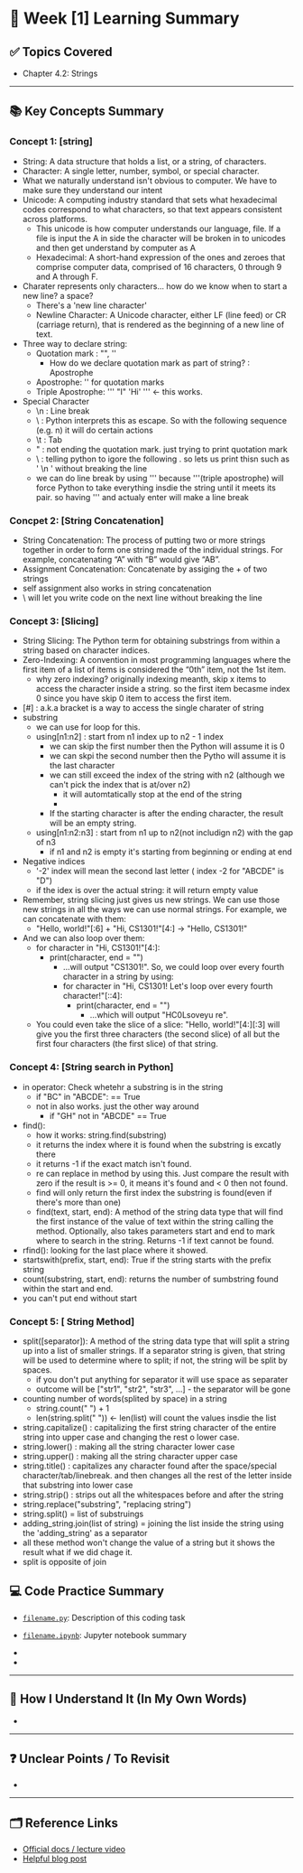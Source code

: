 # 📘 Week [1] Learning Summary

## ✅ Topics Covered
- Chapter 4.2: Strings

---

## 📚 Key Concepts Summary

### Concept 1: [string]
- String: A data structure that holds a list, or a string, of characters.
- Character: A single letter, number, symbol, or special character.
- What we naturally understand isn't obvious to computer. We have to make sure they understand our intent
- Unicode: A computing industry standard that sets what hexadecimal codes correspond to what characters, so that text appears consistent across platforms.
    - This unicode is how computer understands our language, file. If a file is input the A in side the character will be broken in to unicodes and then get understand by computer as A
    - Hexadecimal: A short-hand expression of the ones and zeroes that comprise computer data, comprised of 16 characters, 0 through 9 and A through F.
- Charater represents only characters... how do we know when to start a new line? a space?
    - There's a 'new line character'
    - Newline Character: A Unicode character, either LF (line feed) or CR (carriage return), that is rendered as the beginning of a new line of text.
- Three way to declare string:
    - Quotation mark : "", '' 
        - How do we declare quotation mark as part of string? :  Apostrophe
    - Apostrophe: '' for quotation marks 
    - Triple Apostrophe: ''' "I" 'Hi' ''' <- this works. 
- Special Character
    - \n : Line break
    - \ : Python interprets this as escape. So with the following sequence (e.g. n) it will do certain actions
    - \t : Tab
    - \" : not ending the quotation mark. just trying to print quotation mark
    - \\ : telling python to igore the following \. so lets us print thisn such as ' \n ' without breaking the line
    - we can do line break by using ''' because '''(triple apostrophe) will force Python to take everything insdie the string until it meets its pair. so having ''' and actualy enter will make a line break

### Concpet 2: [String Concatenation]
- String Concatenation: The process of putting two or more strings together in order to form one string made of the individual strings. For example, concatenating “A” with “B” would give “AB”.
- Assignment Concatenation: Concatenate by assiging the +  of two strings
- self assignment also works in string concatenation
- \ will let you write code on the next line without breaking the line

### Concept 3: [Slicing] 
- String Slicing: The Python term for obtaining substrings from within a string based on character indices.
- Zero-Indexing: A convention in most programming languages where the first item of a list of items is considered the “0th” item, not the 1st item.
    - why zero indexing? originally indexing meanth, skip x items to access the character inside a string. so the first item becasme index 0 since you have skip 0 item to access the first item. 
- [#] : a.k.a bracket is a way to access the single charater of string
- substring
    - we can use for loop for this. 
    - using[n1:n2] : start from n1 index up to n2 - 1 index
        - we can skip the first number then the Python will assume it is 0
        - we can skpi the second number then the Pytho will assume it is the last character
        - we can still exceed the index of the string with n2 (although we can't pick the index that is at/over n2)
            - it will automtatically stop at the end of the string
            - 
        - If the starting character is after the ending character, the result will be an empty string.
    - using[n1:n2:n3] : start from n1 up to n2(not includign n2) with the gap of n3
        - if  n1 and n2 is empty it's starting from beginning or ending at end
- Negative indices
    -  '-2' index will mean the second last letter ( index -2 for "ABCDE" is "D")
    -  if the idex is over the actual string: it will return empty value
- Remember, string slicing just gives us new strings. We can use those new strings in all the ways we can use normal strings. For example, we can concatenate with them: 
    - "Hello, world!"[:6] + "Hi, CS1301!"[4:] → "Hello, CS1301!"
- And we can also loop over them:
    - for character in "Hi, CS1301!"[4:]:
        - print(character, end = "")
            - ...will output "CS1301!". So, we could loop over every fourth character in a string by using:
            - for character in "Hi, CS1301! Let's loop over every fourth character!"[::4]:
                - print(character, end = "")
                    - ...which will output "HC0Lsoveyu re". 
    - You could even take the slice of a slice: "Hello, world!"[4:][:3] will give you the first three characters (the second slice) of all but the first four characters (the first slice) of that string.

### Concept 4: [String search in Python]
- in operator: Check whetehr a substring is in the string
    - if "BC" in "ABCDE":  == True
    - not in also works. just the other way around
        - if "GH" not in "ABCDE" == True 
- find():
    - how it works: string.find(substring)
    - it returns the index where it is found when the substring is excatly there
    - it returns -1 if the exact match isn't found.
    - re can replace in method by using this. Just compare the result with zero if the result is >= 0, it means it's found and < 0 then not found.
    - find will only return the first index the substring is found(even if there's more than one)
    - find(text, start, end): A method of the string data type that will find the first instance of the value of text within the string calling the method. Optionally, also takes parameters start and end to mark where to search in the string. Returns -1 if text cannot be found.
- rfind(): looking for the last place where it showed.
- startswith(prefix, start, end): True if the string starts with the prefix string
- count(substring, start, end): returns the number of sumbstring found within the start and end. 
- you can't put end without start

### Concept 5: [ String Method]
- split([separator]): A method of the string data type that will split a string up into a list of smaller strings. If a separator string is given, that string will be used to determine where to split; if not, the string will be split by spaces.
    - if you don't put anything for separator it will use space as separater
    - outcome will be ["str1", "str2", "str3", ...] - the separator will be gone
- counting number of words(splited by space) in a string
    - string.count(" ") + 1
    - len(string.split(" ")) <- len(list) will count the values insdie the list
- string.capitalize() : capitalizing the first string character of the entire string into upper case and changing the rest o lower case.
- string.lower() : making all the string character lower case
- string.upper() : making all the string character upper case
- string.title() : capitalizes any character found after the space/special character/tab/linebreak. and then changes all the rest of the letter inside that substring into lower case
- string.strip() : strips out all the whitespaces before and after the string
- string.replace("substring", "replacing string")
- string.split() = list of substruings
- adding_string.join(list of string) = joining the list inside the string using the 'adding_string' as a separator
- all these method won't change the value of a string but it shows the result what if we did chage it.
- split is opposite of join

## 💻 Code Practice Summary

- [`filename.py`](./filename.py): Description of this coding task
- [`filename.ipynb`](./filename.ipynb): Jupyter notebook summary

- 
- 
---

## 🧠 How I Understand It (In My Own Words)
- 



---

## ❓ Unclear Points / To Revisit
-  
---

## 🗂 Reference Links

- [Official docs / lecture video]()
- [Helpful blog post]()
